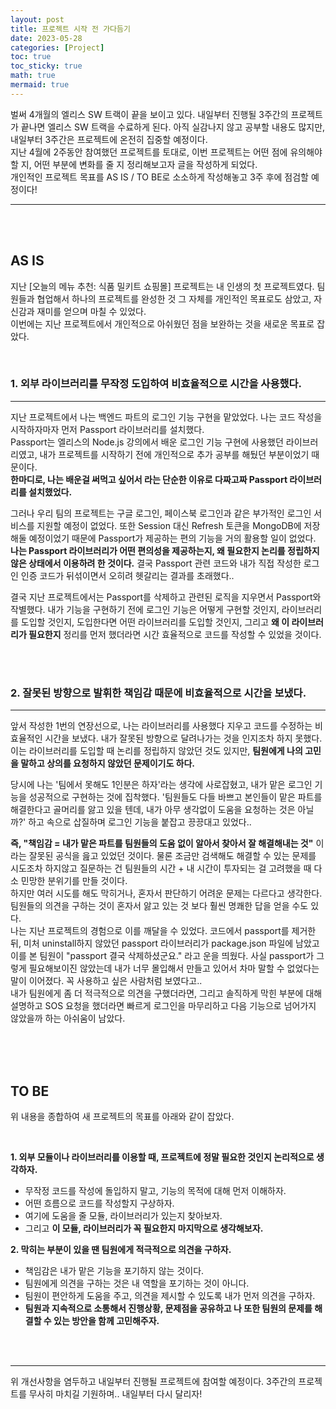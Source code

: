 ```yaml
---
layout: post
title: 프로젝트 시작 전 가다듬기
date: 2023-05-28
categories: [Project]
toc: true
toc_sticky: true
math: true
mermaid: true
---
```


벌써 4개월의 엘리스 SW 트랙이 끝을 보이고 있다. 내일부터 진행될 3주간의 프로젝트가 끝나면 엘리스 SW 트랙을 수료하게 된다. 아직 실감나지 않고 공부할 내용도 많지만, 내일부터 3주간은 프로젝트에 온전히 집중할 예정이다.  
지난 4월에 2주동안 참여했던 프로젝트를 토대로, 이번 프로젝트는 어떤 점에 유의해야 할 지, 어떤 부분에 변화를 줄 지 정리해보고자 글을 작성하게 되었다.  
개인적인 프로젝트 목표를 AS IS / TO BE로 소소하게 작성해놓고 3주 후에 점검할 예정이다!

---

<br>
<br>

## **AS IS**

지난 [오늘의 메뉴 추천: 식품 밀키트 쇼핑몰] 프로젝트는 내 인생의 첫 프로젝트였다. 팀원들과 협업해서 하나의 프로젝트를 완성한 것 그 자체를 개인적인 목표로도 삼았고, 자신감과 재미를 얻으며 마칠 수 있었다.  
이번에는 지난 프로젝트에서 개인적으로 아쉬웠던 점을 보완하는 것을 새로운 목표로 잡았다.

<br>

### **1. 외부 라이브러리를 무작정 도입하여 비효율적으로 시간을 사용했다.**

---

지난 프로젝트에서 나는 백엔드 파트의 로그인 기능 구현을 맡았었다. 나는 코드 작성을 시작하자마자 먼저 Passport 라이브러리를 설치했다.  
Passport는 엘리스의 Node.js 강의에서 배운 로그인 기능 구현에 사용했던 라이브러리였고, 내가 프로젝트를 시작하기 전에 개인적으로 추가 공부를 해뒀던 부분이었기 때문이다.  
**한마디로, 나는 배운걸 써먹고 싶어서 라는 단순한 이유로 다짜고짜 Passport 라이브러리를 설치했었다.**

그러나 우리 팀의 프로젝트는 구글 로그인, 페이스북 로그인과 같은 부가적인 로그인 서비스를 지원할 예정이 없었다. 또한 Session 대신 Refresh 토큰을 MongoDB에 저장해둘 예정이었기 때문에 Passport가 제공하는 편의 기능을 거의 활용할 일이 없었다. **나는 Passport 라이브러리가 어떤 편의성을 제공하는지, 왜 필요한지 논리를 정립하지 않은 상태에서 이용하려 한 것이다.** 결국 Passport 관련 코드와 내가 직접 작성한 로그인 인증 코드가 뒤섞이면서 오히려 헷갈리는 결과를 초래했다..

결국 지난 프로젝트에서는 Passport를 삭제하고 관련된 로직을 지우면서 Passport와 작별했다. 내가 기능을 구현하기 전에 로그인 기능은 어떻게 구현할 것인지, 라이브러리를 도입할 것인지, 도입한다면 어떤 라이브러리를 도입할 것인지, 그리고 **왜 이 라이브러리가 필요한지** 정리를 먼저 했더라면 시간 효율적으로 코드를 작성할 수 있었을 것이다.

<br>
<br>

### **2. 잘못된 방향으로 발휘한 책임감 때문에 비효율적으로 시간을 보냈다.**

---

앞서 작성한 1번의 연장선으로, 나는 라이브러리를 사용했다 지우고 코드를 수정하는 비효율적인 시간을 보냈다. 내가 잘못된 방향으로 달려나가는 것을 인지조차 하지 못했다. 이는 라이브러리를 도입할 때 논리를 정립하지 않았던 것도 있지만, **팀원에게 나의 고민을 말하고 상의를 요청하지 않았던 문제이기도 하다.**

당시에 나는 '팀에서 못해도 1인분은 하자'라는 생각에 사로잡혔고, 내가 맡은 로그인 기능을 성공적으로 구현하는 것에 집착했다. '팀원들도 다들 바쁘고 본인들이 맡은 파트를 해결한다고 골머리를 앓고 있을 텐데, 내가 아무 생각없이 도움을 요청하는 것은 아닐까?' 하고 속으로 삽질하며 로그인 기능을 붙잡고 끙끙대고 있었다..

**즉, "책임감 = 내가 맡은 파트를 팀원들의 도움 없이 알아서 찾아서 잘 해결해내는 것"** 이라는 잘못된 공식을 읊고 있었던 것이다. 물론 조금만 검색해도 해결할 수 있는 문제를 시도조차 하지않고 질문하는 건 팀원들의 시간 + 내 시간이 투자되는 걸 고려했을 때 다소 민망한 분위기를 만들 것이다.  
하지만 여러 시도를 해도 막히거나, 혼자서 판단하기 어려운 문제는 다르다고 생각한다. 팀원들의 의견을 구하는 것이 혼자서 앓고 있는 것 보다 훨씬 명쾌한 답을 얻을 수도 있다.  
나는 지난 프로젝트의 경험으로 이를 깨달을 수 있었다. 코드에서 passport를 제거한 뒤, 미처 uninstall하지 않았던 passport 라이브러리가 package.json 파일에 남았고 이를 본 팀원이 "passport 결국 삭제하셨군요." 라고 운을 띄웠다. 사실 passport가 그렇게 필요해보이진 않았는데 내가 너무 몰입해서 만들고 있어서 차마 말할 수 없었다는 말이 이어졌다. 꼭 사용하고 싶은 사람처럼 보였다고..  
내가 팀원에게 좀 더 적극적으로 의견을 구했더라면, 그리고 솔직하게 막힌 부분에 대해 설명하고 SOS 요청을 했더라면 빠르게 로그인을 마무리하고 다음 기능으로 넘어가지 않았을까 하는 아쉬움이 남았다.

<br>
<br>
<br>

## **TO BE**

위 내용을 종합하여 새 프로젝트의 목표를 아래와 같이 잡았다.

<br>

**1. 외부 모듈이나 라이브러리를 이용할 때, 프로젝트에 정말 필요한 것인지 논리적으로 생각하자.**

- 무작정 코드를 작성에 돌입하지 말고, 기능의 목적에 대해 먼저 이해하자.
- 어떤 흐름으로 코드를 작성할지 구상하자.
- 여기에 도움을 줄 모듈, 라이브러리가 있는지 찾아보자.
- 그리고 **이 모듈, 라이브러리가 꼭 필요한지 마지막으로 생각해보자.**

**2. 막히는 부분이 있을 땐 팀원에게 적극적으로 의견을 구하자.**

- 책임감은 내가 맡은 기능을 포기하지 않는 것이다.
- 팀원에게 의견을 구하는 것은 내 역할을 포기하는 것이 아니다.
- 팀원이 편안하게 도움을 주고, 의견을 제시할 수 있도록 내가 먼저 의견을 구하자.
- **팀원과 지속적으로 소통해서 진행상황, 문제점을 공유하고 나 또한 팀원의 문제를 해결할 수 있는 방안을 함께 고민해주자.**

<br>
<br>

---

위 개선사항을 염두하고 내일부터 진행될 프로젝트에 참여할 예정이다. 3주간의 프로젝트를 무사히 마치길 기원하며.. 내일부터 다시 달리자!
